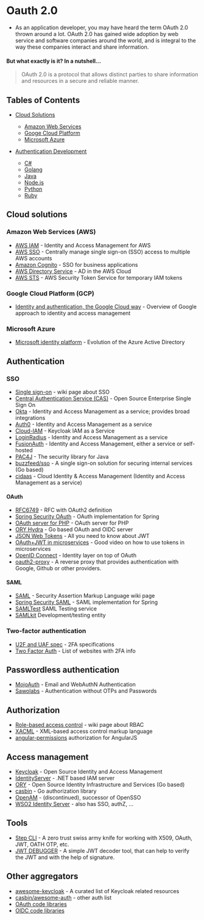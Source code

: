 # Oauth 2.0

- As an application developer, you may have heard the term OAuth 2.0 thrown around a lot. OAuth 2.0 has gained wide adoption by web service and software companies around the world, and is integral to the way these companies interact
and share information. 

#### But what exactly is it? In a nutshell…
> OAuth 2.0 is a protocol that allows distinct parties to share information and resources in a secure and reliable manner.

## Tables of Contents

- [Cloud Solutions](#cloud-solutions)
   - [Amazon Web Services](#amazon-web-services)
   - [Googe Cloud Platform](#google-cloud-services)
   - [Microsoft Azure](#microsoft-azure)
 

- [Authentication Development](#authentication-development)
	- [C#](#authN-cSharp)
	- [Golang](#authN-golang)
	- [Java](#authN-java)
	- [Node.js](#authN-node)
	- [Python](#authN-python)
	- [Ruby](#authN-ruby)

## Cloud solutions

### Amazon Web Services (AWS)
* [AWS IAM](https://aws.amazon.com/iam/) - Identity and Access Management for AWS
* [AWS SSO](https://aws.amazon.com/single-sign-on/) - Centrally manage single sign-on (SSO) access to multiple AWS accounts
* [Amazon Cognito](https://aws.amazon.com/cognito/) - SSO for business applications
* [AWS Directory Service](https://aws.amazon.com/directoryservice/) - AD in the AWS Cloud
* [AWS STS](https://docs.aws.amazon.com/STS/latest/APIReference/Welcome.html) - AWS Security Token Service for temporary IAM tokens

### Google Cloud Platform (GCP)
* [Identity and authentication, the Google Cloud way](https://cloud.google.com/blog/products/identity-security/identity-and-authentication-the-google-cloud-way) - Overview of Google approach to identity and access management

### Microsoft Azure
* [Microsoft identity platform](https://docs.microsoft.com/en-us/azure/active-directory/develop/) - Evolution of the Azure Active Directory

## Authentication

### SSO
* [Single sign-on](https://en.wikipedia.org/wiki/Single_sign-on) - wiki page about SSO
* [Central Authentication Service (CAS)](https://github.com/apereo/cas) - Open Source Enterprise Single Sign On
* [Okta](https://www.okta.com/) - Identity and Access Management as a service; provides broad integrations
* [Auth0](https://auth0.com/) - Identity and Access Management as a service
* [Cloud-IAM](https://www.cloud-iam.com) - Keycloak IAM as a Service
* [LoginRadius](https://www.loginradius.com/) - Identity and Access Management as a service
* [FusionAuth](https://fusionauth.io/) - Identity and Access Management, either a service or self-hosted
* [PAC4J](http://www.pac4j.org/) - The security library for Java
* [buzzfeed/sso](https://github.com/buzzfeed/sso) - A single sign-on solution for securing internal services (Go based)
* [cidaas](https://www.cidaas.com) - Cloud Identity & Access Management (Identity and Access Management as a service)

#### OAuth
* [RFC6749](https://tools.ietf.org/html/rfc6749) - RFC with OAuth2 definition
* [Spring Security OAuth](http://projects.spring.io/spring-security-oauth/) - OAuth implementation for Spring
* [OAuth server for PHP](http://bshaffer.github.io/oauth2-server-php-docs/) - OAuth server for PHP
* [ORY Hydra](https://www.ory.sh/hydra/) - Go based OAuth and OIDC server
* [JSON Web Tokens](http://jwt.io/) - All you need to know about JWT
* [OAuth+JWT in microservices](https://www.youtube.com/watch?v=BdKmZ7mPNns) - Good video on how to use tokens in microservices
* [OpenID Connect](http://openid.net/connect/) - Identity layer on top of OAuth
* [oauth2-proxy](https://github.com/oauth2-proxy/oauth2-proxy) - A reverse proxy that provides authentication with Google, Github or other providers.

#### SAML
* [SAML](https://en.wikipedia.org/wiki/Security_Assertion_Markup_Language) - Security Assertion Markup Language wiki page
* [Spring Security SAML](http://projects.spring.io/spring-security-saml/) - SAML implementation for Spring
* [SAMLTest](https://samltest.id/) SAML Testing service
* [SAMLkit](https://samlkit.com/) Development/testing entity

### Two-factor authentication
* [U2F and UAF spec](https://fidoalliance.org/specifications/overview/) - 2FA specifications
* [Two Factor Auth](https://twofactorauth.org/) - List of websites with 2FA info

## Passwordless authentication
* [MojoAuth](https://mojoauth.com/) - Email and WebAuthN Authentication
* [Sawolabs](https://sawolabs.com/) - Authentication without OTPs and Passwords

## Authorization
* [Role-based access control](https://en.wikipedia.org/wiki/Role-based_access_control) - wiki page about RBAC
* [XACML](https://en.wikipedia.org/wiki/XACML) - XML-based access control markup language
* [angular-permissions](https://github.com/Narzerus/angular-permission) authorization for AngularJS

## Access management
* [Keycloak](https://www.keycloak.org/) - Open Source Identity and Access Management
* [IdentityServer](https://identityserver.io/) - .NET based IAM server
* [ORY](https://www.ory.sh/) - Open Source Identity Infrastructure and Services (Go based)
* [casbin](https://casbin.org/en/) - Go authorization library
* [OpenAM](https://forgerock.github.io/openam-community-edition/) - (discontinued), successor of OpenSSO
* [WSO2 Identity Server](http://wso2.com/products/identity-server/) - also has SSO, authZ, ...

## Tools
* [Step CLI](https://smallstep.com/cli/) - A zero trust swiss army knife for working with X509, OAuth, JWT, OATH OTP, etc. 
* [JWT DEBUGGER](https://jwt.ssotools.com/)  - A simple JWT decoder tool, that can help to verify the JWT and with the help of signature.

## Other aggregators
* [awesome-keycloak](https://github.com/thomasdarimont/awesome-keycloak) - A curated list of Keycloak related resources
* [casbin/awesome-auth](https://github.com/casbin/awesome-auth) - other auth list
* [OAuth code libraries](https://oauth.net/code/)
* [OIDC code libraries](https://openid.net/developers/libraries/)

